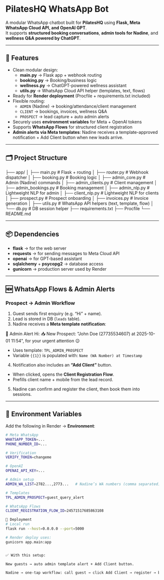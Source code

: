 # PilatesHQ WhatsApp Bot

A modular WhatsApp chatbot built for **PilatesHQ** using **Flask, Meta WhatsApp Cloud API, and OpenAI GPT**.  
It supports **structured booking conversations**, **admin tools for Nadine**, and **wellness Q&A powered by ChatGPT**.

---

## 🔑 Features

- Clean modular design:
  - **main.py** → Flask app + webhook routing
  - **booking.py** → Booking/business logic
  - **wellness.py** → ChatGPT-powered wellness assistant
  - **utils.py** → WhatsApp Cloud API helper (templates, text, flows)
- Ready for **Render deployment** (Procfile + requirements.txt included)
- Flexible routing:
  - `ADMIN` (Nadine) → booking/attendance/client management
  - `CLIENT` → bookings, invoices, wellness Q&A
  - `PROSPECT` → lead capture + auto admin alerts
- Securely uses **environment variables** for Meta + OpenAI tokens
- Supports **WhatsApp Flows** for structured client registration
- **Admin alerts via Meta templates**: Nadine receives a template-approved notification + Add Client button when new leads arrive.

---

## 🗂 Project Structure

├── app/
│ ├── main.py # Flask + routing
│ ├── router.py # Webhook dispatcher
│ ├── booking.py # Booking logic
│ ├── admin_core.py # Admin (Nadine) commands
│ ├── admin_clients.py # Client management
│ ├── admin_bookings.py # Booking management
│ ├── admin_nlp.py # Lightweight NLP for admin
│ ├── client_nlp.py # Lightweight NLP for clients
│ ├── prospect.py # Prospect onboarding
│ ├── invoices.py # Invoice generation
│ ├── utils.py # WhatsApp API helpers (text, template, flow)
│ └── db.py # DB session helper
├── requirements.txt
├── Procfile
└── README.md


---

## 📦 Dependencies

- **flask** → for the web server  
- **requests** → for sending messages to Meta Cloud API  
- **openai** → for GPT-based assistant  
- **sqlalchemy** + **psycopg2** → database access  
- **gunicorn** → production server used by Render  

---

## 🆕 WhatsApp Flows & Admin Alerts

### Prospect → Admin Workflow
1. Guest sends first enquiry (e.g. “Hi” + name).  
2. Lead is stored in DB (`leads` table).  
3. Nadine receives a **Meta template notification**:

📢 Admin Alert
Hi: 📥 New Prospect: "John Doe (27735534607) at 2025-10-01 11:54", for your urgent attention 😉


- Uses template: `TPL_ADMIN_PROSPECT`  
- Variable `{{1}}` is populated with: `Name (WA Number) at Timestamp`

4. Notification also includes an **“Add Client”** button.  
- When clicked, opens the **Client Registration Flow**.  
- Prefills client name + mobile from the lead record.  

5. Nadine can confirm and register the client, then book them into sessions.

---

## 🔧 Environment Variables

Add the following in Render → **Environment**:

```bash
# Meta WhatsApp
WHATSAPP_TOKEN=...
PHONE_NUMBER_ID=...

# Verification
VERIFY_TOKEN=changeme

# OpenAI
OPENAI_API_KEY=...

# Admin setup
ADMIN_WA_LIST=2782...,2773...   # Nadine’s WA numbers (comma separated)

# Templates
TPL_ADMIN_PROSPECT=guest_query_alert

# WhatsApp Flows
CLIENT_REGISTRATION_FLOW_ID=24571517685863108

🚀 Deployment
# Local run
flask run --host=0.0.0.0 --port=5000

# Render deploy uses:
gunicorn app.main:app


✅ With this setup:

New guests → auto admin template alert + Add Client button.

Nadine → one-tap workflow: call guest → click Add Client → register → book session.